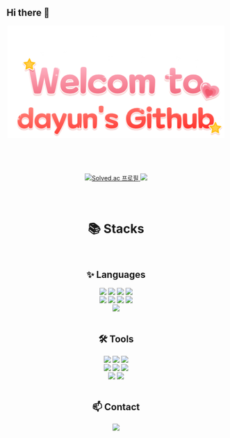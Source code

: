 ## Hi there 👋
<div align="center">
  <img width="500px" src="https://github.com/Dayun417/Dayun417/blob/main/logo3.png" alt="로고 이미지">
</div>

  <br> <br> <br>
  
<div align="center">
  <!-- Solved.ac 프로필 뱃지 -->
  <a href="https://solved.ac/dayun417">
    <img src="http://mazassumnida.wtf/api/v2/generate_badge?boj=dayun417" alt="Solved.ac 프로필" width="400px">
    <img src="https://github-readme-stats.vercel.app/api?username=Dayun417&show_icons=true&theme=omni">
  </a>
</div>

  <br> <br>
  
<!--내용 부분-->
<div align="center">
  <h1>📚 Stacks</h1>
</div>

<br>

<div align="center">
  <h2>✨ Languages</h2>
</div>

<div align="center"> 
  <img src="https://img.shields.io/badge/C-A8B9CC?style=for-the-badge&logo=C&logoColor=white">
  <img src="https://img.shields.io/badge/c++-00599C?style=for-the-badge&logo=c%2B%2B&logoColor=white">
  <img src="https://img.shields.io/badge/Java-007396?style=for-the-badge&logo=Conda-Forge&logoColor=white" />
  <img src="https://img.shields.io/badge/python-3670A0?style=for-the-badge&logo=python&logoColor=ffdd54">
  <br>
  
  <img src="https://img.shields.io/badge/html5-E34F26?style=for-the-badge&logo=html5&logoColor=white"> 
  <img src="https://img.shields.io/badge/css3-1572B6?style=for-the-badge&logo=css3&logoColor=white"> 
  <img src="https://img.shields.io/badge/javascript-F7DF1E?style=for-the-badge&logo=javascript&logoColor=black">
  <img src="https://img.shields.io/badge/node.js-5FA04E?style=for-the-badge&logo=Node.js&logoColor=white">
  
  <br>   
  <img src="https://img.shields.io/badge/raspberry%20pi-A22846?style=for-the-badge&logo=raspberrypi&logoColor=white">
  <br>
</div>

  <br>
  
<div align="center">
  <h2>🛠 Tools</h2>
</div>

<div align="center">
  <img src="https://img.shields.io/badge/github-181717?style=for-the-badge&logo=github&logoColor=white">
  <img src="https://img.shields.io/badge/git-F05032?style=for-the-badge&logo=git&logoColor=white">
  <img src="https://img.shields.io/badge/IntelliJ%20IDEAE-000000?style=for-the-badge&logo=EclipseIDE&logoColor=white" />
  <br>
  <img src="https://img.shields.io/badge/Visual Studio Code-007ACC?style=for-the-badge&logo=VisualStudioCode&logoColor=white" />
  <img src="https://img.shields.io/badge/Visual Studio-5C2D91.svg?style=for-the-badge&logo=visual-studio&logoColor=22ABF3">
  <img src="https://img.shields.io/badge/Eclipse IDE-2C2255?style=for-the-badge&logo=EclipseIDE&logoColor=white" />
  <br>
  <img src="https://img.shields.io/badge/amazon%20web%20services-232F3E?style=for-the-badge&logo=amazonwebservices&logoColor=white">
  <img src="https://img.shields.io/badge/Notion-F3F3F3.svg?style=for-the-badge&logo=notion&logoColor=black">
</div>

  <br>

<div align="center">
  <h2>📫 Contact</h2>
</div>

<div align="center">
  <a href="https://www.instagram.com/dx_yun2/">
    <img src="https://img.shields.io/badge/Instagram-FF0069?style=for-the-badge&logo=Instagram&logoColor=white">
  </a>
</div>



<!--
**Dayun417/Dayun417** is a ✨ _special_ ✨ repository because its `README.md` (this file) appears on your GitHub profile.
Here are some ideas to get you started:

- 🔭 I’m currently working on ...
- 🌱 I’m currently learning ...
- 👯 I’m looking to collaborate on ...
- 🤔 I’m looking for help with ...
- 💬 Ask me about ...
- 📫 How to reach me: ...
- 😄 Pronouns: ...
- ⚡ Fun fact: ...
